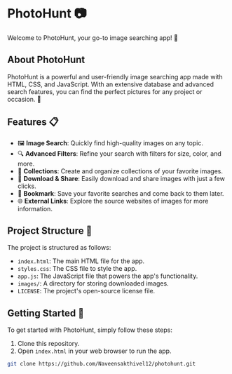 # PhotoHunt 📷

Welcome to PhotoHunt, your go-to image searching app! 🌟

## About PhotoHunt

PhotoHunt is a powerful and user-friendly image searching app made with HTML, CSS, and JavaScript. With an extensive database and advanced search features, you can find the perfect pictures for any project or occasion. 🚀

## Features 📋

- 🖼️ **Image Search**: Quickly find high-quality images on any topic.
- 🔍 **Advanced Filters**: Refine your search with filters for size, color, and more.
- 🌟 **Collections**: Create and organize collections of your favorite images.
- 📁 **Download & Share**: Easily download and share images with just a few clicks.
- 📌 **Bookmark**: Save your favorite searches and come back to them later.
- 🌐 **External Links**: Explore the source websites of images for more information.

## Project Structure 📂

The project is structured as follows:

- `index.html`: The main HTML file for the app.
- `styles.css`: The CSS file to style the app.
- `app.js`: The JavaScript file that powers the app's functionality.
- `images/`: A directory for storing downloaded images.
- `LICENSE`: The project's open-source license file.

## Getting Started 🚀

To get started with PhotoHunt, simply follow these steps:

1. Clone this repository.
2. Open `index.html` in your web browser to run the app.

```bash
git clone https://github.com/Naveensakthivel12/photohunt.git

